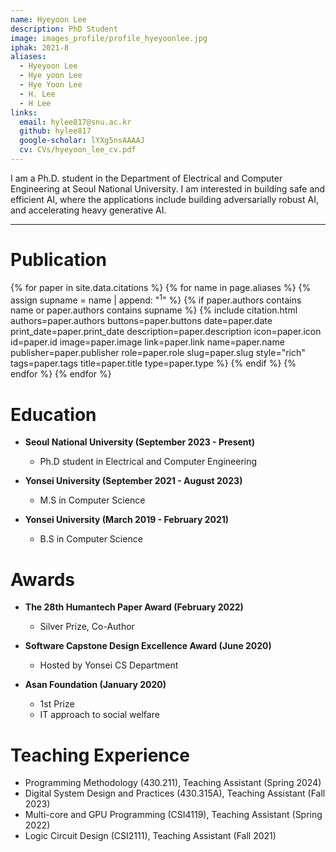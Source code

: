 ```yaml
---
name: Hyeyoon Lee
description: PhD Student
image: images_profile/profile_hyeyoonlee.jpg
iphak: 2021-8
aliases:
  - Hyeyoon Lee
  - Hye yoon Lee
  - Hye Yoon Lee
  - H. Lee
  - H Lee
links:
  email: hylee817@snu.ac.kr
  github: hylee817
  google-scholar: lYXg5nsAAAAJ
  cv: CVs/hyeyoon_lee_cv.pdf
---
```


I am a Ph.D. student in the Department of Electrical and Computer Engineering at Seoul National University. I am interested in building safe and efficient AI, where the applications include building adversarially robust AI, and accelerating heavy generative AI.

---

# Publication
{% for paper in site.data.citations %}
  {% for name in page.aliases %}
  {% assign supname = name | append: "<sup>1</sup>" %}
    {% if paper.authors contains name or paper.authors contains supname %}
      {% 
        include citation.html
        authors=paper.authors
        buttons=paper.buttons
        date=paper.date
        print_date=paper.print_date
        description=paper.description
        icon=paper.icon
        id=paper.id
        image=paper.image
        link=paper.link
        name=paper.name
        publisher=paper.publisher
        role=paper.role
        slug=paper.slug
        style="rich"
        tags=paper.tags
        title=paper.title
        type=paper.type
      %}
    {% endif %}
  {% endfor %}
{% endfor %}


# Education
  * **Seoul National University (September 2023 - Present)**
    * Ph.D student in Electrical and Computer Engineering

  * **Yonsei University (September 2021 - August 2023)**
    * M.S in Computer Science

  * **Yonsei University (March 2019 - February 2021)**
    * B.S in Computer Science

# Awards
* **The 28th Humantech Paper Award (February 2022)**
  * Silver Prize, Co-Author

* **Software Capstone Design Excellence Award (June 2020)**
  * Hosted by Yonsei CS Department

* **Asan Foundation (January 2020)**
  * 1st Prize
  * IT approach to social welfare

# Teaching Experience
* Programming Methodology (430.211), Teaching Assistant (Spring 2024)
* Digital System Design and Practices (430.315A), Teaching Assistant (Fall 2023)
* Multi-core and GPU Programming (CSI4119), Teaching Assistant (Spring 2022)
* Logic Circuit Design (CSI2111), Teaching Assistant (Fall 2021)
